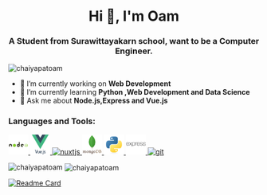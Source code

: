 <h1 align="center">Hi 👋, I'm Oam</h1>
<h3 align="center">
    A Student from Surawittayakarn school, want to be a Computer Engineer.
</h3>

<p align="left">
    <img
    src="https://komarev.com/ghpvc/?username=chaiyapatoam&label=Profile%20views&color=0e75b6&style=flat"
    alt="chaiyapatoam"
    />
</p>

- 🔭 I’m currently working on **Web Development** 
- 🌱 I’m currently learning **Python ,Web Development and Data Science** 
- 💬 Ask me about **Node.js,Express and Vue.js**

<p align="left"></p>

<h3 align="left">Languages and Tools:</h3>
<p align="left">
<a href="https://nodejs.org" target="_blank" rel="noreferrer">
    <img
    src="https://raw.githubusercontent.com/devicons/devicon/master/icons/nodejs/nodejs-original-wordmark.svg"
    alt="nodejs"
      width="40"
      height="40"
      />
    </a>
    <a href="https://vuejs.org/" target="_blank" rel="noreferrer">
        <img
        src="https://raw.githubusercontent.com/devicons/devicon/master/icons/vuejs/vuejs-original-wordmark.svg"
        alt="vuejs"
        width="40"
        height="40"
        />
    </a>
    <a href="https://nuxtjs.org/" target="_blank" rel="noreferrer">
        <img
        src="https://www.vectorlogo.zone/logos/nuxtjs/nuxtjs-icon.svg"
        alt="nuxtjs"
        width="40"
        height="40"
        />
    </a>
    <a href="https://www.mongodb.com/" target="_blank" rel="noreferrer">
        <img
        src="https://raw.githubusercontent.com/devicons/devicon/master/icons/mongodb/mongodb-original-wordmark.svg"
        alt="mongodb"
        width="40"
        height="40"
        />
    </a>
    <a href="https://www.python.org" target="_blank" rel="noreferrer">
      <img
        src="https://raw.githubusercontent.com/devicons/devicon/master/icons/python/python-original.svg"
        alt="python"
        width="40"
        height="40"
      />
    </a>
  <a href="https://expressjs.com" target="_blank" rel="noreferrer">
    <img
      src="https://raw.githubusercontent.com/devicons/devicon/master/icons/express/express-original-wordmark.svg"
      alt="express"
      width="40"
      height="40"
    />
  </a>
  <a href="https://git-scm.com/" target="_blank" rel="noreferrer">
      <img
      src="https://www.vectorlogo.zone/logos/git-scm/git-scm-icon.svg"
      alt="git"
      width="40"
      height="40"
      />
    </a>
    
</p>

<p>
    <img
    align="left"
    src="https://github-readme-stats.vercel.app/api/top-langs?username=chaiyapatoam&show_icons=true&locale=en&layout=compact"
    alt="chaiyapatoam"
  />
</p>

<p>
  &nbsp;<img
    align="center"
    src="https://github-readme-stats.vercel.app/api?username=chaiyapatoam&show_icons=true&locale=en"
    alt="chaiyapatoam"
  />
</p>


[![Readme Card](https://github-readme-stats.vercel.app/api/pin/?username=chaiyapatoam&repo=HeroCovidCheck&show_icons=true)](https://github.com/ChaiyapatOam/HeroCovidCheck)



